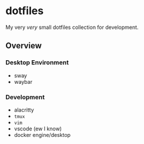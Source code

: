 # dotfiles

My very *very* small dotfiles collection for development.

## Overview

### Desktop Environment

- sway
- waybar

### Development

- alacritty
- `tmux`
- `vim`
- vscode (ew I know)
- docker engine/desktop
